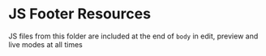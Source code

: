 # JS Footer Resources

JS files from this folder are included at the end of `body` in edit, preview and live modes at all times
